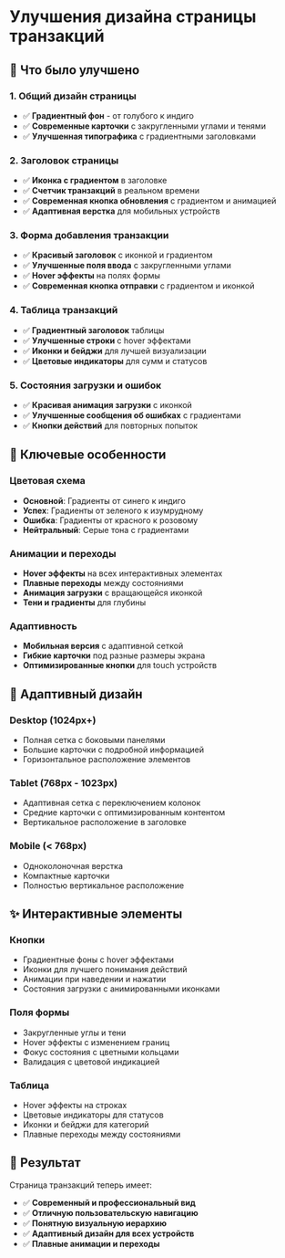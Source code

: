 # Улучшения дизайна страницы транзакций

## 🎨 Что было улучшено

### 1. **Общий дизайн страницы**
- ✅ **Градиентный фон** - от голубого к индиго
- ✅ **Современные карточки** с закругленными углами и тенями
- ✅ **Улучшенная типографика** с градиентными заголовками

### 2. **Заголовок страницы**
- ✅ **Иконка с градиентом** в заголовке
- ✅ **Счетчик транзакций** в реальном времени
- ✅ **Современная кнопка обновления** с градиентом и анимацией
- ✅ **Адаптивная верстка** для мобильных устройств

### 3. **Форма добавления транзакции**
- ✅ **Красивый заголовок** с иконкой и градиентом
- ✅ **Улучшенные поля ввода** с закругленными углами
- ✅ **Hover эффекты** на полях формы
- ✅ **Современная кнопка отправки** с градиентом и иконкой

### 4. **Таблица транзакций**
- ✅ **Градиентный заголовок** таблицы
- ✅ **Улучшенные строки** с hover эффектами
- ✅ **Иконки и бейджи** для лучшей визуализации
- ✅ **Цветовые индикаторы** для сумм и статусов

### 5. **Состояния загрузки и ошибок**
- ✅ **Красивая анимация загрузки** с иконкой
- ✅ **Улучшенные сообщения об ошибках** с градиентами
- ✅ **Кнопки действий** для повторных попыток

## 🎯 Ключевые особенности

### **Цветовая схема**
- **Основной**: Градиенты от синего к индиго
- **Успех**: Градиенты от зеленого к изумрудному
- **Ошибка**: Градиенты от красного к розовому
- **Нейтральный**: Серые тона с градиентами

### **Анимации и переходы**
- **Hover эффекты** на всех интерактивных элементах
- **Плавные переходы** между состояниями
- **Анимация загрузки** с вращающейся иконкой
- **Тени и градиенты** для глубины

### **Адаптивность**
- **Мобильная версия** с адаптивной сеткой
- **Гибкие карточки** под разные размеры экрана
- **Оптимизированные кнопки** для touch устройств

## 📱 Адаптивный дизайн

### **Desktop (1024px+)**
- Полная сетка с боковыми панелями
- Большие карточки с подробной информацией
- Горизонтальное расположение элементов

### **Tablet (768px - 1023px)**
- Адаптивная сетка с переключением колонок
- Средние карточки с оптимизированным контентом
- Вертикальное расположение в заголовке

### **Mobile (< 768px)**
- Одноколоночная верстка
- Компактные карточки
- Полностью вертикальное расположение

## ✨ Интерактивные элементы

### **Кнопки**
- Градиентные фоны с hover эффектами
- Иконки для лучшего понимания действий
- Анимации при наведении и нажатии
- Состояния загрузки с анимированными иконками

### **Поля формы**
- Закругленные углы и тени
- Hover эффекты с изменением границ
- Фокус состояния с цветными кольцами
- Валидация с цветовой индикацией

### **Таблица**
- Hover эффекты на строках
- Цветовые индикаторы для статусов
- Иконки и бейджи для категорий
- Плавные переходы между состояниями

## 🚀 Результат

Страница транзакций теперь имеет:
- ✅ **Современный и профессиональный вид**
- ✅ **Отличную пользовательскую навигацию**
- ✅ **Понятную визуальную иерархию**
- ✅ **Адаптивный дизайн для всех устройств**
- ✅ **Плавные анимации и переходы**
